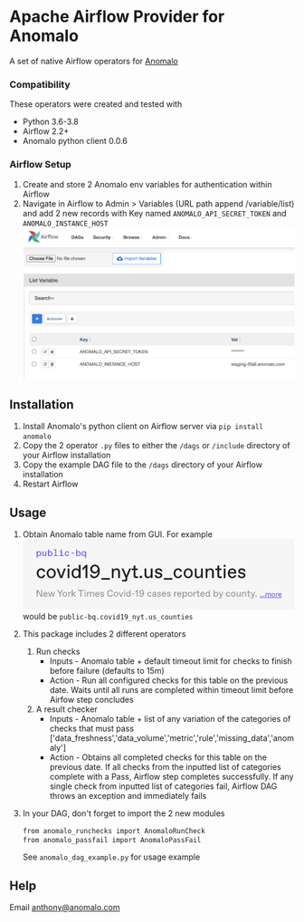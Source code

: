 # Apache Airflow Provider for Anomalo
A set of native Airflow operators for [Anomalo](https://www.anomalo.com/)

### Compatibility
These operators were created and tested with
* Python 3.6-3.8
* Airflow 2.2+
* Anomalo python client 0.0.6

### Airflow Setup
1. Create and store 2 Anomalo env variables for authentication within Airflow
2. Navigate in Airflow to Admin > Variables (URL path append /variable/list) and add 2 new records with Key named `ANOMALO_API_SECRET_TOKEN` and `ANOMALO_INSTANCE_HOST`
![var](var.png)

## Installation

1. Install Anomalo's python client on Airflow server via `pip install anomalo`
2. Copy the 2 operator `.py` files to either the `/dags` or `/include` directory of your Airflow installation
3. Copy the example DAG file to the `/dags` directory of your Airflow installation
4. Restart Airflow

## Usage

1. Obtain Anomalo table name from GUI. For example
   ![table](table.png)
   would be `public-bq.covid19_nyt.us_counties`

2. This package includes 2 different operators
   1. Run checks
      * Inputs - Anomalo table + default timeout limit for checks to finish before failure (defaults to 15m)
      * Action - Run all configured checks for this table on the previous date. Waits until all runs are completed within timeout limit before Airfow step concludes
   2. A result checker
      * Inputs - Anomalo table + list of any variation of the categories of checks that must pass ['data_freshness','data_volume','metric','rule','missing_data','anomaly']
      * Action - Obtains all completed checks for this table on the previous date. If all checks from the inputted list of categories complete with a Pass, Airflow step completes successfully. If any single check from inputted list of categories fail, Airflow DAG throws an exception and immediately fails

3. In your DAG, don't forget to import the 2 new modules
   ```
   from anomalo_runchecks import AnomaloRunCheck
   from anomalo_passfail import AnomaloPassFail
   ```
   See `anomalo_dag_example.py` for usage example

## Help

Email anthony@anomalo.com